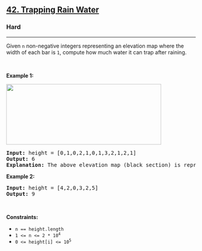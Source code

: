 <h2><a href="https://leetcode.com/problems/trapping-rain-water/">42. Trapping Rain Water</a></h2><h3>Hard</h3><hr><div style="user-select: auto;"><p style="user-select: auto;">Given <code style="user-select: auto;">n</code> non-negative integers representing an elevation map where the width of each bar is <code style="user-select: auto;">1</code>, compute how much water it can trap after raining.</p>

<p style="user-select: auto;">&nbsp;</p>
<p style="user-select: auto;"><strong class="example" style="user-select: auto;">Example 1:</strong></p>
<img src="https://assets.leetcode.com/uploads/2018/10/22/rainwatertrap.png" style="width: 412px; height: 161px; user-select: auto;">
<pre style="user-select: auto;"><strong style="user-select: auto;">Input:</strong> height = [0,1,0,2,1,0,1,3,2,1,2,1]
<strong style="user-select: auto;">Output:</strong> 6
<strong style="user-select: auto;">Explanation:</strong> The above elevation map (black section) is represented by array [0,1,0,2,1,0,1,3,2,1,2,1]. In this case, 6 units of rain water (blue section) are being trapped.
</pre>

<p style="user-select: auto;"><strong class="example" style="user-select: auto;">Example 2:</strong></p>

<pre style="user-select: auto;"><strong style="user-select: auto;">Input:</strong> height = [4,2,0,3,2,5]
<strong style="user-select: auto;">Output:</strong> 9
</pre>

<p style="user-select: auto;">&nbsp;</p>
<p style="user-select: auto;"><strong style="user-select: auto;">Constraints:</strong></p>

<ul style="user-select: auto;">
	<li style="user-select: auto;"><code style="user-select: auto;">n == height.length</code></li>
	<li style="user-select: auto;"><code style="user-select: auto;">1 &lt;= n &lt;= 2 * 10<sup style="user-select: auto;">4</sup></code></li>
	<li style="user-select: auto;"><code style="user-select: auto;">0 &lt;= height[i] &lt;= 10<sup style="user-select: auto;">5</sup></code></li>
</ul>
</div>